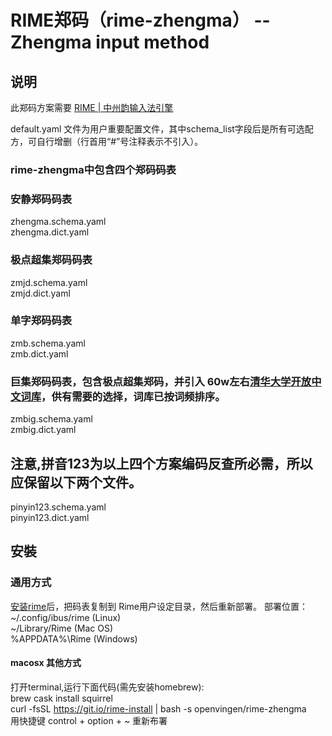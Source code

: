 # RIME郑码（rime-zhengma） -- Zhengma input method


## 说明
此郑码方案需要 [RIME | 中州韵输入法引擎](https://rime.im/)

default.yaml 文件为用户重要配置文件，其中schema_list字段后是所有可选配方，可自行增删（行首用“#”号注释表示不引入）。

### rime-zhengma中包含四个郑码码表
### 安静郑码码表
zhengma.schema.yaml  
zhengma.dict.yaml  
### 极点超集郑码码表
zmjd.schema.yaml  
zmjd.dict.yaml  
### 单字郑码码表
zmb.schema.yaml  
zmb.dict.yaml  
### 巨集郑码码表，包含极点超集郑码，并引入 60w左右[清华大学开放中文词库](http://thuocl.thunlp.org/)，供有需要的选择，词库已按词频排序。
zmbig.schema.yaml  
zmbig.dict.yaml  

## 注意,拼音123为以上四个方案编码反查所必需，所以应保留以下两个文件。
pinyin123.schema.yaml  
pinyin123.dict.yaml  


## 安裝
### 通用方式
[安装rime](https://rime.im/)后，把码表复制到 Rime用户设定目录，然后重新部署。
 部署位置：
~/.config/ibus/rime  (Linux)  
~/Library/Rime  (Mac OS)  
%APPDATA%\Rime  (Windows)  

#### macosx 其他方式    
  打开terminal,运行下面代码(需先安装homebrew):  
brew cask install squirrel  
curl -fsSL https://git.io/rime-install | bash -s openvingen/rime-zhengma  
  用快捷键 control + option + ~ 重新布署    
